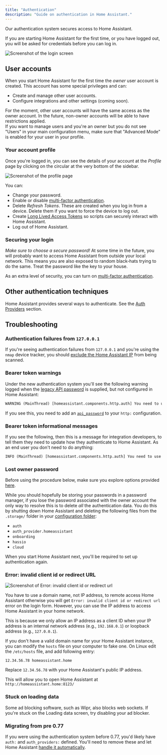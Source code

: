 ```yaml
---
title: "Authentication"
description: "Guide on authentication in Home Assistant."
---
```


Our authentication system secures access to Home Assistant.

If you are starting Home Assistant for the first time, or you have logged out, you will be asked for credentials before you can log in.

<img src='/images/docs/authentication/login.png' alt='Screenshot of the login screen' style='border: 0;box-shadow: none;'>

## User accounts

When you start Home Assistant for the first time the _owner_ user account is created. This account has some special privileges and can:

- Create and manage other user accounts.
- Configure integrations and other settings (coming soon).

<div class='note'>
For the moment, other user accounts will have the same access as the owner account. In the future, non-owner accounts will be able to have restrictions applied.
</div>

<div class="note">
If you want to manage users and you're an owner but you do not see "Users" in your main configuration menu, make sure that "Advanced Mode" is enabled for your user in your profile.
</div>

### Your account profile

Once you're logged in, you can see the details of your account at the _Profile_ page by clicking on the circular at the very bottom of the sidebar.

<img src='/images/docs/authentication/profile.png' alt='Screenshot of the profile page' style='border: 0;box-shadow: none;'>

You can:

- Change your password.
- Enable or disable [multi-factor authentication](/docs/authentication/multi-factor-auth/).
- Delete _Refresh Tokens_. These are created when you log in from a device. Delete them if you want to force the device to log out.
- Create [Long Lived Access Tokens](https://developers.home-assistant.io/docs/auth_api/#long-lived-access-token) so scripts can securely interact with Home Assistant.
- Log out of Home Assistant.

### Securing your login

_Make sure to choose a secure password!_ At some time in the future, you will probably want to access Home Assistant from outside your local network. This means you are also exposed to random black-hats trying to do the same. Treat the password like the key to your house.

As an extra level of security, you can turn on [multi-factor authentication](/docs/authentication/multi-factor-auth/).

## Other authentication techniques

Home Assistant provides several ways to authenticate. See the [Auth Providers](/docs/authentication/providers/) section.

## Troubleshooting

### Authentication failures from `127.0.0.1`

If you're seeing authentication failures from `127.0.0.1` and you're using the `nmap` device tracker, you should [exclude the Home Assistant IP](/integrations/nmap_tracker#exclude) from being scanned.

### Bearer token warnings

Under the new authentication system you'll see the following warning logged when the [legacy API password](/docs/authentication/providers/#legacy-api-password) is supplied, but not configured in Home Assistant:

```txt
WARNING (MainThread) [homeassistant.components.http.auth] You need to use a bearer token to access /blah/blah from 192.0.2.4
```

If you see this, you need to add an [`api_password`](/integrations/http/#api_password) to your `http:` configuration.

### Bearer token informational messages

If you see the following, then this is a message for integration developers, to tell them they need to update how they authenticate to Home Assistant. As an end user you don't need to do anything:

```txt
INFO (MainThread) [homeassistant.components.http.auth] You need to use a bearer token to access /blah/blah from 192.0.2.4
```

### Lost owner password

Before using the procedure below, make sure you explore options provided [here](/docs/locked_out).

While you should hopefully be storing your passwords in a password manager, if you lose the password associated with the owner account the only way to resolve this is to delete _all_ the authentication data. You do this by shutting down Home Assistant and deleting the following files from the `.storage/` folder in your [configuration folder](/docs/configuration/):

- `auth`
- `auth_provider.homeassistant`
- `onboarding`
- `hassio`
- `cloud`

When you start Home Assistant next, you'll be required to set up authentication again.

### Error: invalid client id or redirect URL

<img src='/images/docs/authentication/error-invalid-client-id.png' alt='Screenshot of Error: invalid client id or redirect url'>

You have to use a domain name, not IP address, to remote access Home Assistant otherwise you will get `Error: invalid client id or redirect url` error on the login form. However, you can use the IP address to access Home Assistant in your home network.

This is because we only allow an IP address as a client ID when your IP address is an internal network address (e.g., `192.168.0.1`) or loopback address (e.g., `127.0.0.1`).

If you don't have a valid domain name for your Home Assistant instance, you can modify the `hosts` file on your computer to fake one.
On Linux edit the `/etc/hosts` file, and add following entry:

```text
12.34.56.78 homeassistant.home
```

Replace `12.34.56.78` with your Home Assistant's public IP address.

This will allow you to open Home Assistant at `http://homeassistant.home:8123/`

### Stuck on loading data

Some ad blocking software, such as Wipr, also blocks web sockets. If you're stuck on the Loading data screen, try disabling your ad blocker.

### Migrating from pre 0.77

If you were using the authentication system before 0.77, you'd likely have `auth:` and `auth_providers:` defined. You'll need to remove these and let Home Assistant [handle it automatically](/docs/authentication/providers/#configuring-auth-providers).
